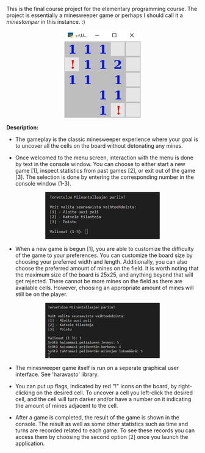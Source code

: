 This is the final course project for the elementary programming course. The project is essentially a minesweeper game or perhaps I should call it a *minestomper* in this instance. :) 

<p align="center">
  <img src="./img/minestomper.png" alt="menu1" width="200"/>
</p>
  

**Description:**
* The gameplay is the classic minesweeper experience where your goal is to uncover all the cells on the board without detonating any mines.
  
* Once welcomed to the menu screen, interaction with the menu is done by text in the console window. You can choose to either start a new game [1], inspect statistics from past games [2], or exit out of the game [3]. The selection is done by entering the corresponding number in the console window (1-3).

<p align="center">
  <img src="./img/minestomper_menu.png" alt="menu1" width="300"/>
</p>


* When a new game is begun [1], you are able to customize the difficulty of the game to your preferences. You can customize the board size by choosing your preferred width and length. Additionally, you can also choose the preferred amount of mines on the field. It is worth noting that the maximum size of the board is 25x25, and anything beyond that will get rejected. There cannot be more mines on the field as there are available cells. However, choosing an appropriate amount of mines will still be on the player.

<p align="center">
  <img src="./img/minestomper_menu2.png" alt="menu1" width="300"/>
</p>

* The minesweeper game itself is run on a seperate graphical user interface. See 'haravasto' library.

* You can put up flags, indicated by red "!" icons on the board, by right-clicking on the desired cell. To uncover a cell you left-click the desired cell, and the cell will turn darker and/or have a number on it indicating the amount of mines adjacent to the cell.
  
* After a game is completed, the result of the game is shown in the console. The result as well as some other statistics such as time and turns are recorded related to each game. To see these records you can access them by choosing the second option [2] once you launch the application.




